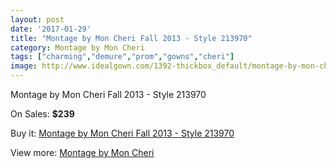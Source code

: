 ```yaml
---
layout: post
date: '2017-01-29'
title: "Montage by Mon Cheri Fall 2013 - Style 213970"
category: Montage by Mon Cheri
tags: ["charming","demure","prom","gowns","cheri"]
image: http://www.idealgown.com/1392-thickbox_default/montage-by-mon-cheri-fall-2013-style-213970.jpg
---
```

Montage by Mon Cheri Fall 2013 - Style 213970

On Sales: **$239**
<a href="https://www.idealgown.com/en/montage-by-mon-cheri/632-montage-by-mon-cheri-fall-2013-style-213970.html"><amp-img layout="responsive" width="600" height="600" src="//www.idealgown.com/1392-thickbox_default/montage-by-mon-cheri-fall-2013-style-213970.jpg" alt="Montage by Mon Cheri Fall 2013 - Style 213970 0" /></a>
<a href="https://www.idealgown.com/en/montage-by-mon-cheri/632-montage-by-mon-cheri-fall-2013-style-213970.html"><amp-img layout="responsive" width="600" height="600" src="//www.idealgown.com/1393-thickbox_default/montage-by-mon-cheri-fall-2013-style-213970.jpg" alt="Montage by Mon Cheri Fall 2013 - Style 213970 1" /></a>

Buy it: [Montage by Mon Cheri Fall 2013 - Style 213970](https://www.idealgown.com/en/montage-by-mon-cheri/632-montage-by-mon-cheri-fall-2013-style-213970.html "Montage by Mon Cheri Fall 2013 - Style 213970")

View more: [Montage by Mon Cheri](https://www.idealgown.com/en/9-montage-by-mon-cheri "Montage by Mon Cheri")